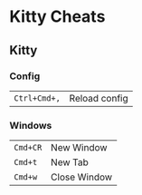 # Kitty Cheats

## Kitty

### Config

|              |               |
| ------------ | ------------- |
| `Ctrl+Cmd+,` | Reload config |

### Windows

|          |              |
| --       | --           |
| `Cmd+CR` | New Window   |
| `Cmd+t`  | New Tab      |
| `Cmd+w`  | Close Window |
